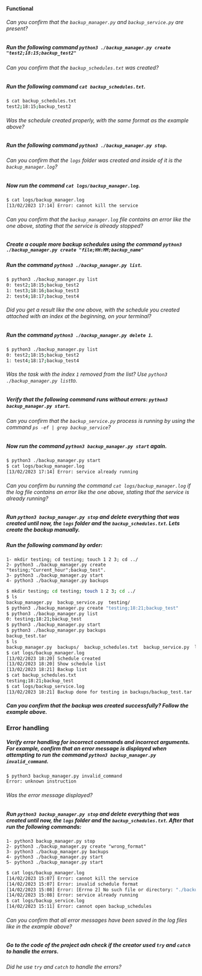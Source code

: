 #### Functional

###### Can you confirm that the `backup_manager.py` and `backup_service.py` are present?

##### Run the following command `python3 ./backup_manager.py create "test2;18:15;backup_test2"`

###### Can you confirm that the `backup_schedules.txt` was created?

##### Run the following command `cat backup_schedules.txt`.

```bash
$ cat backup_schedules.txt
test2;18:15;backup_test2
```

###### Was the schedule created properly, with the same format as the example above?

##### Run the following command `python3 ./backup_manager.py stop`.

###### Can you confirm that the `logs` folder was created and inside of it is the `backup_manager.log`?

##### Now run the command `cat logs/backup_manager.log`.

```bash
$ cat logs/backup_manager.log
[13/02/2023 17:14] Error: cannot kill the service
```

###### Can you confirm that the `backup_manager.log` file contains an error like the one above, stating that the service is already stopped?

##### Create a couple more backup schedules using the command `python3 ./backup_manager.py create "file;HH:MM;backup_name"`

##### Run the command `python3 ./backup_manager.py list`.

```bash
$ python3 ./backup_manager.py list
0: test2;18:15;backup_test2
1: test3;18:16;backup_test3
2: test4;18:17;backup_test4
```

###### Did you get a result like the one above, with the schedule you created attached with an index at the beginning, on your terminal?

##### Run the command `python3 ./backup_manager.py delete 1`.

```bash
$ python3 ./backup_manager.py list
0: test2;18:15;backup_test2
1: test4;18:17;backup_test4
```

###### Was the task with the index `1` removed from the list? Use `python3 ./backup_manager.py list`to.

##### Verify that the following command runs without errors: `python3 backup_manager.py start`.

###### Can you confirm that the `backup_service.py` process is running by using the command `ps -ef | grep backup_service`?

##### Now run the command `python3 backup_manager.py start` again.

```bash
$ python3 ./backup_manager.py start
$ cat logs/backup_manager.log
[13/02/2023 17:14] Error: service already running
```

###### Can you confirm bu running the command `cat logs/backup_manager.log` if the log file contains an error like the one above, stating that the service is already running?

##### Run `python3 backup_manager.py stop` and delete everything that was created until now, the `logs` folder and the `backup_schedules.txt`. Lets create the backup manually.

##### Run the following command by order:

    1- mkdir testing; cd testing; touch 1 2 3; cd ../
    2- python3 ./backup_manager.py create "testing;"Current_hour";backup_test".
    3- python3 ./backup_manager.py start
    4- python3 ./backup_manager.py backups

```bash
$ mkdir testing; cd testing; touch 1 2 3; cd ../
$ ls
backup_manager.py  backup_service.py  testing/
$ python3 ./backup_manager.py create "testing;18:21;backup_test"
$ python3 ./backup_manager.py list
0: testing;18:21;backup_test
$ python3 ./backup_manager.py start
$ python3 ./backup_manager.py backups
backup_test.tar
$ ls
backup_manager.py  backups/  backup_schedules.txt  backup_service.py  logs/ testing/
$ cat logs/backup_manager.log
[13/02/2023 18:20] Schedule created
[13/02/2023 18:20] Show schedule list
[13/02/2023 18:21] Backup list
$ cat backup_schedules.txt
testing;18:21;backup_test
$ cat logs/backup_service.log
[13/02/2023 18:21] Backup done for testing in backups/backup_test.tar
```

##### Can you confirm that the backup was created successfully? Follow the example above.

### Error handling

##### Verify error handling for incorrect commands and incorrect arguments. For example, confirm that an error message is displayed when attempting to run the command `python3 backup_manager.py invalid_command`.

```bash
$ python3 backup_manager.py invalid_command
Error: unknown instruction
```

###### Was the error message displayed?

##### Run `python3 backup_manager.py stop` and delete everything that was created until now, the `logs` folder and the `backup_schedules.txt`. After that run the following commands:

    1- python3 backup_manager.py stop
    2- python3 ./backup_manager.py create "wrong_format"
    3- python3 ./backup_manager.py backups
    4- python3 ./backup_manager.py start
    5- python3 ./backup_manager.py start

```bash
$ cat logs/backup_manager.log
[14/02/2023 15:07] Error: cannot kill the service
[14/02/2023 15:07] Error: invalid schedule format
[14/02/2023 15:08] Error: [Errno 2] No such file or directory: "./backups"
[14/02/2023 15:08] Error: service already running
$ cat logs/backup_service.log
[14/02/2023 15:11] Error: cannot open backup_schedules

```

###### Can you confirm that all error messages have been saved in the log files like in the example above?

##### Go to the code of the project adn check if the creator used `try` and `catch` to handle the errors.

###### Did he use `try` and `catch` to handle the errors?
